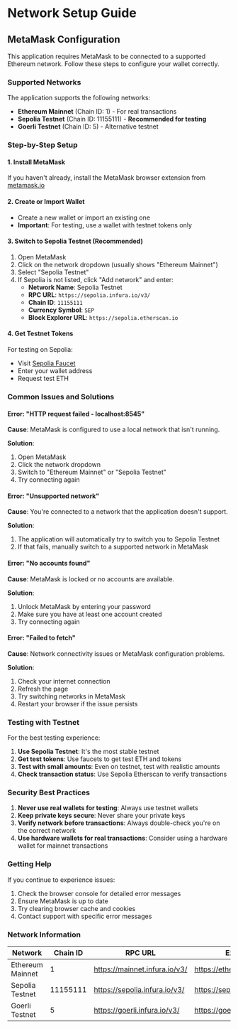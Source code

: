 # Network Setup Guide

## MetaMask Configuration

This application requires MetaMask to be connected to a supported Ethereum network. Follow these steps to configure your wallet correctly.

### Supported Networks

The application supports the following networks:

- **Ethereum Mainnet** (Chain ID: 1) - For real transactions
- **Sepolia Testnet** (Chain ID: 11155111) - **Recommended for testing**
- **Goerli Testnet** (Chain ID: 5) - Alternative testnet

### Step-by-Step Setup

#### 1. Install MetaMask

If you haven't already, install the MetaMask browser extension from [metamask.io](https://metamask.io)

#### 2. Create or Import Wallet

- Create a new wallet or import an existing one
- **Important**: For testing, use a wallet with testnet tokens only

#### 3. Switch to Sepolia Testnet (Recommended)

1. Open MetaMask
2. Click on the network dropdown (usually shows "Ethereum Mainnet")
3. Select "Sepolia Testnet"
4. If Sepolia is not listed, click "Add network" and enter:
   - **Network Name**: Sepolia Testnet
   - **RPC URL**: `https://sepolia.infura.io/v3/`
   - **Chain ID**: `11155111`
   - **Currency Symbol**: `SEP`
   - **Block Explorer URL**: `https://sepolia.etherscan.io`

#### 4. Get Testnet Tokens

For testing on Sepolia:

- Visit [Sepolia Faucet](https://sepoliafaucet.com/)
- Enter your wallet address
- Request test ETH

### Common Issues and Solutions

#### Error: "HTTP request failed - localhost:8545"

**Cause**: MetaMask is configured to use a local network that isn't running.

**Solution**:

1. Open MetaMask
2. Click the network dropdown
3. Switch to "Ethereum Mainnet" or "Sepolia Testnet"
4. Try connecting again

#### Error: "Unsupported network"

**Cause**: You're connected to a network that the application doesn't support.

**Solution**:

1. The application will automatically try to switch you to Sepolia Testnet
2. If that fails, manually switch to a supported network in MetaMask

#### Error: "No accounts found"

**Cause**: MetaMask is locked or no accounts are available.

**Solution**:

1. Unlock MetaMask by entering your password
2. Make sure you have at least one account created
3. Try connecting again

#### Error: "Failed to fetch"

**Cause**: Network connectivity issues or MetaMask configuration problems.

**Solution**:

1. Check your internet connection
2. Refresh the page
3. Try switching networks in MetaMask
4. Restart your browser if the issue persists

### Testing with Testnet

For the best testing experience:

1. **Use Sepolia Testnet**: It's the most stable testnet
2. **Get test tokens**: Use faucets to get test ETH and tokens
3. **Test with small amounts**: Even on testnet, test with realistic amounts
4. **Check transaction status**: Use Sepolia Etherscan to verify transactions

### Security Best Practices

1. **Never use real wallets for testing**: Always use testnet wallets
2. **Keep private keys secure**: Never share your private keys
3. **Verify network before transactions**: Always double-check you're on the correct network
4. **Use hardware wallets for real transactions**: Consider using a hardware wallet for mainnet transactions

### Getting Help

If you continue to experience issues:

1. Check the browser console for detailed error messages
2. Ensure MetaMask is up to date
3. Try clearing browser cache and cookies
4. Contact support with specific error messages

### Network Information

| Network          | Chain ID | RPC URL                       | Explorer                     | Status     |
| ---------------- | -------- | ----------------------------- | ---------------------------- | ---------- |
| Ethereum Mainnet | 1        | https://mainnet.infura.io/v3/ | https://etherscan.io         | Production |
| Sepolia Testnet  | 11155111 | https://sepolia.infura.io/v3/ | https://sepolia.etherscan.io | Testing    |
| Goerli Testnet   | 5        | https://goerli.infura.io/v3/  | https://goerli.etherscan.io  | Testing    |
